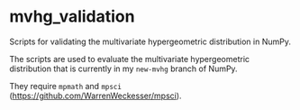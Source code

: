 # mvhg_validation
Scripts for validating the multivariate hypergeometric distribution in NumPy.

The scripts are used to evaluate the multivariate hypergeometric distribution
that is currently in my `new-mvhg` branch of NumPy.

They require `mpmath` and `mpsci` (https://github.com/WarrenWeckesser/mpsci).
